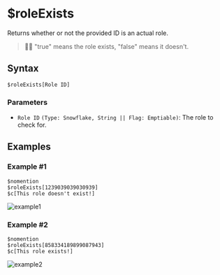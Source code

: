 # $roleExists
Returns whether or not the provided ID is an actual role.

> 🧙‍♂️ "true" means the role exists, "false" means it doesn't.

## Syntax
```
$roleExists[Role ID]
```

### Parameters
- `Role ID` `(Type: Snowflake, String || Flag: Emptiable)`:  The role to check for.

## Examples
### Example #1
```
$nomention
$roleExists[1239039039030939]
$c[This role doesn't exist!]
```
![example1](https://user-images.githubusercontent.com/69215413/126244456-b468fa0c-1134-4f31-b55d-4a331145a94d.png)

### Example #2
```
$nomention
$roleExists[858334189899087943]
$c[This role exists!]
```
![example2](https://user-images.githubusercontent.com/69215413/126244524-5d8ec2cb-2a6b-4ec7-abc4-bbb949f0e384.png)
